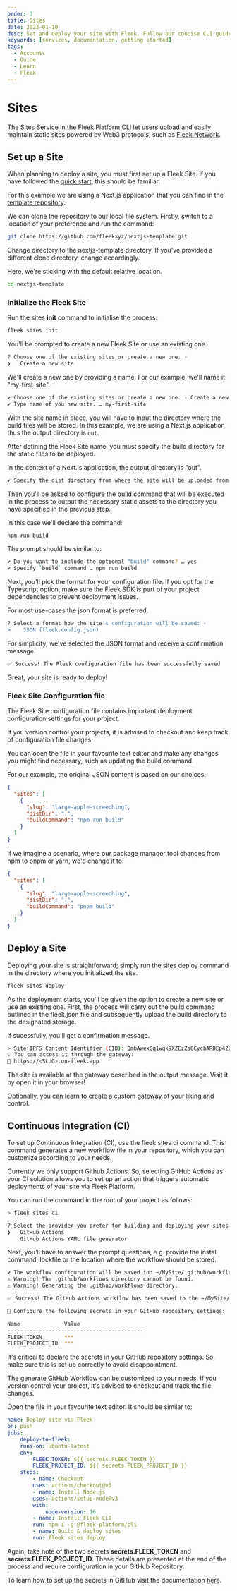 ```yaml
---
order: 3
title: Sites
date: 2023-01-10
desc: Set and deploy your site with Fleek. Follow our concise CLI guide to create your site and leverage GitHub Actions to automate IPFS deployments through Continuous Integration.
keywords: [services, documentation, getting started]
tags:
  - Accounts
  - Guide
  - Learn
  - Fleek
---
```


# Sites

The Sites Service in the Fleek Platform CLI let users upload and easily maintain static sites powered by Web3 protocols, such as [Fleek Network](https://fleek.network).

## Set up a Site

When planning to deploy a site, you must first set up a Fleek Site. If you have followed the [quick start](/docs/cli/), this should be familiar.

For this example we are using a Next.js application that you can find in the [template repository](https://github.com/fleek-tools/nextjs-boilerplate).

We can clone the repository to our local file system. Firstly, switch to a location of your preference and run the command:

```sh
git clone https://github.com/fleekxyz/nextjs-template.git
```

Change directory to the nextjs-template directory. If you've provided a different clone directory, change accordingly.

Here, we're sticking with the default relative location.

```sh
cd nextjs-template
```

### Initialize the Fleek Site

Run the sites **init** command to initialise the process:

```sh
fleek sites init
```

You'll be prompted to create a new Fleek Site or use an existing one.

```sh
? Choose one of the existing sites or create a new one. ›
❯   Create a new site
```

We'll create a new one by providing a name. For our example, we'll name it "my-first-site".

```sh
✔ Choose one of the existing sites or create a new one. › Create a new site
✔ Type name of you new site. … my-first-site
```

With the site name in place, you will have to input the directory where the build files will be stored. In this example, we are using a Next.js application thus the output directory is `out`.

After defining the Fleek Site name, you must specify the build directory for the static files to be deployed.

In the context of a Next.js application, the output directory is "out".

```sh
✔ Specify the dist directory from where the site will be uploaded from > out
```

Then you'll be asked to configure the build command that will be executed in the process to output the necessary static assets to the directory you have specified in the previous step.

In this case we'll declare the command:

```sh
npm run build
```

The prompt should be similar to:

```sh
✔ Do you want to include the optional "build" command? … yes
✔ Specify `build` command … npm run build
```

Next, you'll pick the format for your configuration file. If you opt for the Typescript option, make sure the Fleek SDK is part of your project dependencies to prevent deployment issues.

For most use-cases the json format is preferred.

```sh
? Select a format how the site's configuration will be saved: ›
>    JSON (fleek.config.json)
```

For simplicity, we've selected the JSON format and receive a confirmation message.

```sh
✅ Success! The Fleek configuration file has been successfully saved
```

Great, your site is ready to deploy!

### Fleek Site Configuration file

The Fleek Site configuration file contains important deployment configuration settings for your project.

If you version control your projects, it is advised to checkout and keep track of configuration file changes.

You can open the file in your favourite text editor and make any changes you might find necessary, such as updating the build command.

For our example, the original JSON content is based on our choices:

```json
{
  "sites": [
    {
      "slug": "large-apple-screeching",
      "distDir": ".",
      "buildCommand": "npm run build"
    }
  ]
}
```

If we imagine a scenario, where our package manager tool changes from npm to pnpm or yarn, we'd change it to:

```json
{
  "sites": [
    {
      "slug": "large-apple-screeching",
      "distDir": ".",
      "buildCommand": "pnpm build"
    }
  ]
}
```

## Deploy a Site

Deploying your site is straightforward; simply run the sites deploy command in the directory where you initialized the site.

```sh
fleek sites deploy
```

As the deployment starts, you'll be given the option to create a new site or use an existing one. First, the process will carry out the build command outlined in the fleek.json file and subsequently upload the build directory to the designated storage.

If sucessfully, you'll get a confirmation message.

```sh
> Site IPFS Content Identifier (CID): QmbAwexQq1wqk9XZEzZs6CycbARDEp42ZRg5tUHp1XW2RQ
💡 You can access it through the gateway:
🔗 https://<SLUG>.on-fleek.app
```

The site is available at the gateway described in the output message. Visit it by open it in your browser!

Optionally, you can learn to create a [custom gateway](/docs/cli/gateways/) of your liking and control.

## Continuous Integration (CI)

To set up Continuous Integration (CI), use the fleek sites ci command. This command generates a new workflow file in your repository, which you can customize according to your needs.

Currently we only support Github Actions. So, selecting GitHub Actions as your CI solution allows you to set up an action that triggers automatic deployments of your site via Fleek Platform.

You can run the command in the root of your project as follows:

```sh
> fleek sites ci
```

```sh
? Select the provider you prefer for building and deploying your sites: ›
❯   GitHub Actions
    GitHub Actions YAML file generator
```

Next, you'll have to answer the prompt questions, e.g. provide the install command, lockfile or the location where the workflow should be stored.

```sh
✔ The workflow configuration will be saved in: ~/MySite/.github/workflows/fleek-deploy.yaml. Would you like to choose a different path? … no
⚠ Warning! The .github/workflows directory cannot be found.
⚠ Warning! Generating the .github/workflows directory.

✅ Success! The GitHub Actions workflow has been saved to the ~/MySite/.github/workflows/fleek-deploy.yaml file.

🤖 Configure the following secrets in your GitHub repository settings:

Name              Value
-------------------------------------------
FLEEK_TOKEN       ***
FLEEK_PROJECT_ID  ***
```

It's critical to declare the secrets in your GitHub repository settings. So, make sure this is set up correctly to avoid disappointment.

The generate GitHub Workflow can be customized to your needs. If you version control your project, it's advised to checkout and track the file changes.

Open the file in your favourite text editor. It should be similar to:

```yaml
name: Deploy site via Fleek
on: push
jobs:
    deploy-to-fleek:
    runs-on: ubuntu-latest
    env:
        FLEEK_TOKEN: ${{ secrets.FLEEK_TOKEN }}
        FLEEK_PROJECT_ID: ${{ secrets.FLEEK_PROJECT_ID }}
    steps:
        - name: Checkout
        uses: actions/checkout@v3
        - name: Install Node.js
        uses: actions/setup-node@v3
        with:
            node-version: 16
        - name: Install Fleek CLI
        run: npm i -g @fleek-platform/cli
        - name: Build & deploy sites
        run: fleek sites deploy
```

Again, take note of the two secrets **secrets.FLEEK_TOKEN** and **secrets.FLEEK_PROJECT_ID**. These details are presented at the end of the process and require configuration in your GitHub Repository.

To learn how to set up the secrets in GitHub visit the documentation [here](https://docs.github.com/en/actions/security-guides/using-secrets-in-github-actions).
